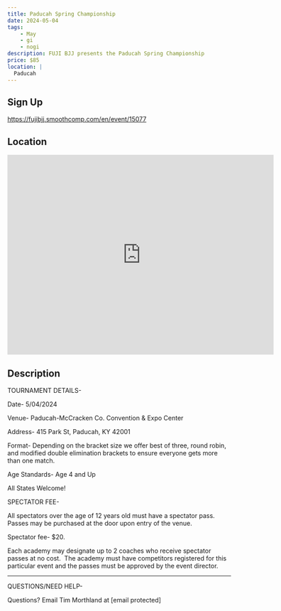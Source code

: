 ```yaml
---
title: Paducah Spring Championship
date: 2024-05-04
tags:
    - May
    - gi 
    - nogi 
description: FUJI BJJ presents the Paducah Spring Championship
price: $85
location: |
  Paducah
---
```

## Sign Up
https://fujibjj.smoothcomp.com/en/event/15077

## Location
<iframe src="https://www.google.com/maps/embed?pb=!1m18!1m12!1m3!1d12345.6789!2d-88.6021292!3d37.0931065!2m3!1f0!2f0!3f0!3m2!1i1024!2i768!4f13.1!3m3!1m2!1s0x0%3A0x0!2z37.0931065!5e0!3m2!1sen!2sus!4v1234567890" width="600" height="450" style="border:0;" allowfullscreen="" loading="lazy"></iframe>

## Description
TOURNAMENT DETAILS- 


Date- 5/04/2024


Venue- Paducah-McCracken Co. Convention & Expo Center


Address- 415 Park St, Paducah, KY 42001


Format- Depending on the bracket size we offer best of three, round robin, and modified double elimination brackets to ensure everyone gets more than one match.


Age Standards- Age 4 and Up


All States Welcome!


SPECTATOR FEE-


All spectators over the age of 12 years old must have a spectator pass.  Passes may be purchased at the door upon entry of the venue.



Spectator fee- $20.



Each academy may designate up to 2 coaches who receive spectator passes at no cost.  The academy must have competitors registered for this particular event and the passes must be approved by the event director.


_______________________________________________________________________________


QUESTIONS/NEED HELP-


Questions? Email Tim Morthland at [email protected]